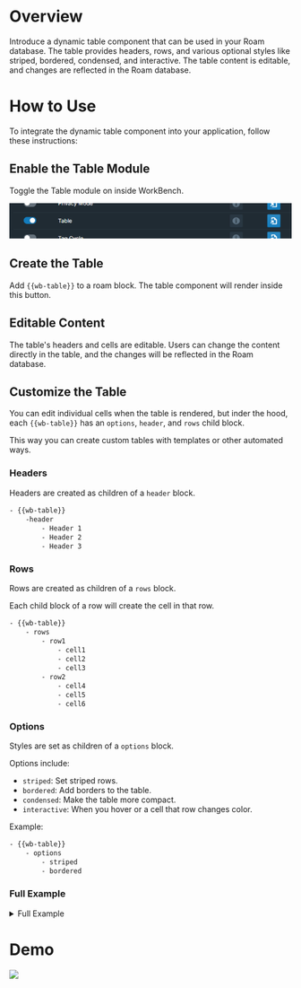 # Overview

Introduce a dynamic table component that can be used in your Roam database. The table provides headers, rows, and various optional styles like striped, bordered, condensed, and interactive. The table content is editable, and changes are reflected in the Roam database.

# How to Use

To integrate the dynamic table component into your application, follow these instructions:

## Enable the Table Module

Toggle the Table module on inside WorkBench.

<!-- TODO -->

![](media/toggle-table.png)

## Create the Table

Add `{{wb-table}}` to a roam block. The table component will render inside this button.

## Editable Content

The table's headers and cells are editable. Users can change the content directly in the table, and the changes will be reflected in the Roam database.

## Customize the Table

You can edit individual cells when the table is rendered, but inder the hood, each `{{wb-table}}` has an `options`, `header`, and `rows` child block.

This way you can create custom tables with templates or other automated ways.

### Headers

Headers are created as children of a `header` block.

```
- {{wb-table}}
    -header
        - Header 1
        - Header 2
        - Header 3
```

### Rows

Rows are created as children of a `rows` block.

Each child block of a row will create the cell in that row.

```
- {{wb-table}}
    - rows
        - row1
            - cell1
            - cell2
            - cell3
        - row2
            - cell4
            - cell5
            - cell6
```

### Options

Styles are set as children of a `options` block.

Options include:

- `striped`: Set striped rows.
- `bordered`: Add borders to the table.
- `condensed`: Make the table more compact.
- `interactive`: When you hover or a cell that row changes color.

Example:

```
- {{wb-table}}
    - options
        - striped
        - bordered
```

### Full Example

<details>
<summary> Full Example
</summary>

```
- {{wb-table}}
    -header
        - Header 1
        - Header 2
        - Header 3
    - rows
        - row1
            - cell1
            - cell2
            - cell3
        - row2
            - cell4
            - cell5
            - cell6
    - options
            - striped
            - bordered
```

</details>

# Demo

<!-- TODO -->

![](media/table-demo.gif)
